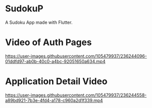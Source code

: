 # SudokuP

A Sudoku App made with Flutter.

# Video of Auth Pages

https://user-images.githubusercontent.com/105479937/236244096-01ddfd97-ab0b-40c0-a4bc-92051650a634.mp4

# Application Detail Video

https://user-images.githubusercontent.com/105479937/236244558-a89bd921-7b3e-4fd4-a178-c960a2d1f339.mp4